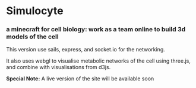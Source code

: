 # Simulocyte
### a minecraft for cell biology: work as a team online to build 3d models of the cell

This version use sails, express, and socket.io for the networking.

It also uses webgl to visualise metabolic networks of the cell using three.js, and combine with visualisations from d3js.


**Special Note:** A live version of the site will be available soon
